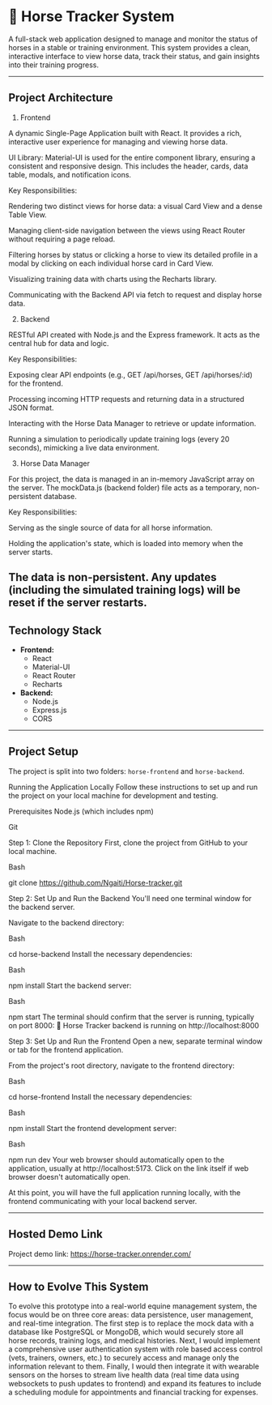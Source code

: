 # 🐴 Horse Tracker System

A full-stack web application designed to manage and monitor the status of horses in a stable or training environment. This system provides a clean, interactive interface to view horse data, track their status, and gain insights into their training progress.

---

## Project Architecture

1. Frontend

A dynamic Single-Page Application built with React. It provides a rich, interactive user experience for managing and viewing horse data.

UI Library: Material-UI is used for the entire component library, ensuring a consistent and responsive design. This includes the header, cards, data table, modals, and notification icons.

Key Responsibilities:

Rendering two distinct views for horse data: a visual Card View and a dense Table View.

Managing client-side navigation between the views using React Router without requiring a page reload.

Filtering horses by status or clicking a horse to view its detailed profile in a modal by clicking on each individual horse card in Card View.

Visualizing training data with charts using the Recharts library.

Communicating with the Backend API via fetch to request and display horse data.

2. Backend

RESTful API created with Node.js and the Express framework. It acts as the central hub for data and logic.

Key Responsibilities:

Exposing clear API endpoints (e.g., GET /api/horses, GET /api/horses/:id) for the frontend.

Processing incoming HTTP requests and returning data in a structured JSON format.

Interacting with the Horse Data Manager to retrieve or update information.

Running a simulation to periodically update training logs (every 20 seconds), mimicking a live data environment.

3. Horse Data Manager

For this project, the data is managed in an in-memory JavaScript array on the server. The mockData.js (backend folder) file acts as a temporary, non-persistent database.

Key Responsibilities:

Serving as the single source of data for all horse information.

Holding the application's state, which is loaded into memory when the server starts.

The data is non-persistent. Any updates (including the simulated training logs) will be reset if the server restarts.
---

## Technology Stack

* **Frontend:**
    * React
    * Material-UI 
    * React Router
    * Recharts
* **Backend:**
    * Node.js
    * Express.js
    * CORS

---

## Project Setup

The project is split into two folders: `horse-frontend` and `horse-backend`.

Running the Application Locally
Follow these instructions to set up and run the project on your local machine for development and testing.

Prerequisites
Node.js (which includes npm)

Git

Step 1: Clone the Repository
First, clone the project from GitHub to your local machine.

Bash

git clone https://github.com/Ngaiti/Horse-tracker.git

Step 2: Set Up and Run the Backend
You'll need one terminal window for the backend server.

Navigate to the backend directory:

Bash

cd horse-backend
Install the necessary dependencies:

Bash

npm install
Start the backend server:

Bash

npm start
The terminal should confirm that the server is running, typically on port 8000:
🐴 Horse Tracker backend is running on http://localhost:8000

Step 3: Set Up and Run the Frontend
Open a new, separate terminal window or tab for the frontend application.

From the project's root directory, navigate to the frontend directory:

Bash

cd horse-frontend
Install the necessary dependencies:

Bash

npm install
Start the frontend development server:

Bash

npm run dev
Your web browser should automatically open to the application, usually at http://localhost:5173. Click on the link itself if web browser doesn't automatically open.

At this point, you will have the full application running locally, with the frontend communicating with your local backend server.

---
## Hosted Demo Link

Project demo link: https://horse-tracker.onrender.com/

---

## How to Evolve This System

To evolve this prototype into a real-world equine management system, the focus would be on three core areas: data persistence, user management, and real-time integration. The first step is to replace the mock data with a database like PostgreSQL or MongoDB, which would securely store all horse records, training logs, and medical histories. Next, I would implement a comprehensive user authentication system with role based access control (vets, trainers, owners, etc.) to securely access and manage only the information relevant to them. Finally, I would then integrate it with wearable sensors on the horses to stream live health data (real time data using websockets to push updates to frontend) and expand its features to include a scheduling module for appointments and financial tracking for expenses.

